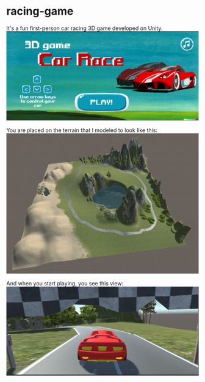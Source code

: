 # racing-game
It's a fun first-person car racing 3D game developed on Unity. 
![alt text](https://github.com/Alima2104/racing-game/blob/main/Assets/Resources/landing.png?raw=true)

You are placed on the terrain that I modeled to look like this:
![alt text](https://github.com/Alima2104/racing-game/blob/main/Assets/Resources/terrain.png?raw=true)

And when you start playing, you see this view:
![alt text](https://github.com/Alima2104/racing-game/blob/main/Assets/Resources/game_inside.png?raw=true)
